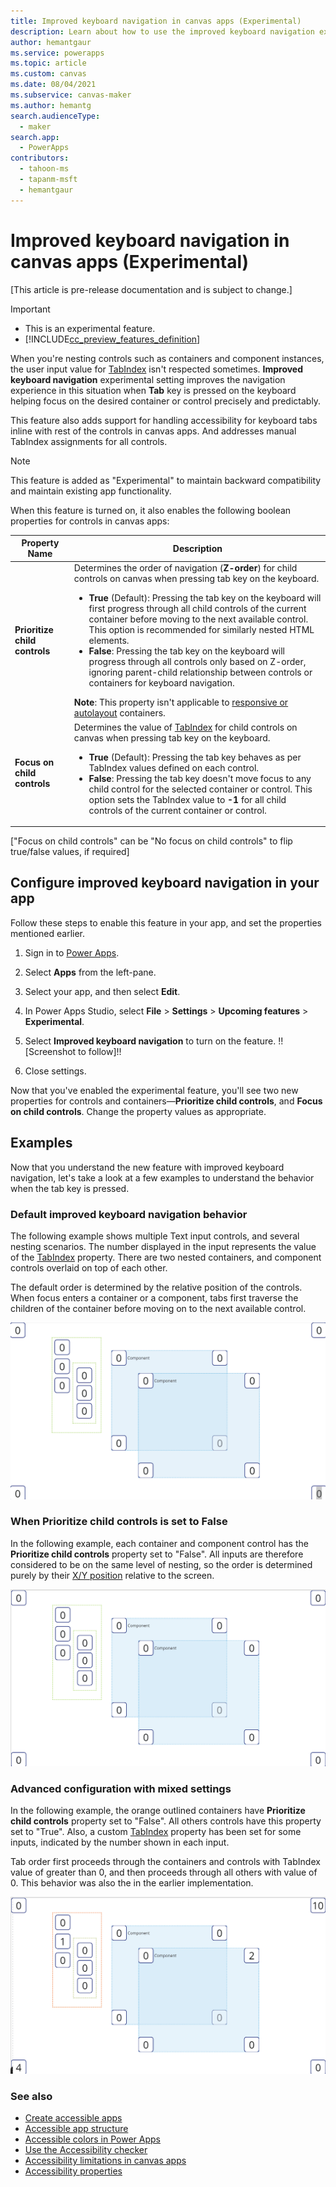 ```yaml
---
title: Improved keyboard navigation in canvas apps (Experimental)
description: Learn about how to use the improved keyboard navigation experience for better accessibility.
author: hemantgaur
ms.service: powerapps
ms.topic: article
ms.custom: canvas
ms.date: 08/04/2021
ms.subservice: canvas-maker
ms.author: hemantg
search.audienceType:
  - maker
search.app:
  - PowerApps
contributors:
  - tahoon-ms
  - tapanm-msft
  - hemantgaur
---
```


# Improved keyboard navigation in canvas apps (Experimental)

[This article is pre-release documentation and is subject to change.]

> [!IMPORTANT]
> - This is an experimental feature.
> - [!INCLUDE[cc_preview_features_definition](../../includes/cc-preview-features-definition.md)]

When you're nesting controls such as containers and component instances, the user input value for [TabIndex](controls/properties-accessibility.md#tabindex) isn't respected sometimes. **Improved keyboard navigation** experimental setting improves the navigation experience in this situation when **Tab** key is pressed on the keyboard helping focus on the desired container or control precisely and predictably.

This feature also adds support for handling accessibility for keyboard tabs inline with rest of the controls in canvas apps. And addresses manual TabIndex assignments for all controls.

> [!NOTE]
> This feature is added as "Experimental" to maintain backward compatibility and maintain existing app functionality.

When this feature is turned on, it also enables the following boolean properties for controls in canvas apps:

| Property Name | Description |
| - | - |
| **Prioritize child controls** | Determines the order of navigation (**Z-order**) for child controls on canvas when pressing tab key on the keyboard. <ul> <li> **True** (Default): Pressing the tab key on the keyboard will first progress through all child controls of the current container before moving to the next available control. This option is recommended for similarly nested HTML elements. </li> <li> **False**: Pressing the tab key on the keyboard will progress through all controls only based on Z-order, ignoring parent-child relationship between controls or containers for keyboard navigation. </li> </ul> **Note**: This property isn't applicable to [responsive or autolayout](create-responsive-layout.md) containers. |
| **Focus on child controls** | Determines the value of [TabIndex](controls/properties-accessibility.md#tabindex) for child controls on canvas when pressing tab key on the keyboard. <ul> <li> **True** (Default): Pressing the tab key behaves as per TabIndex values defined on each control. </li> <li> **False**: Pressing the tab key doesn't move focus to any child control for the selected container or control. This option sets the TabIndex value to **-1** for all child controls of the current container or control. |

["Focus on child controls" can be "No focus on child controls" to flip true/false values, if required]

## Configure improved keyboard navigation in your app

Follow these steps to enable this feature in your app, and set the properties mentioned earlier.

1. Sign in to [Power Apps](https://make.poweraps.com).

1. Select **Apps** from the left-pane.

1. Select your app, and then select **Edit**.

1. In Power Apps Studio, select **File** > **Settings** > **Upcoming features** > **Experimental**.

1. Select **Improved keyboard navigation** to turn on the feature. !![Screenshot to follow]!!

1. Close settings.

Now that you've enabled the experimental feature, you'll see two new properties for controls and containers&mdash;**Prioritize child controls**, and **Focus on child controls**. Change the property values as appropriate.

## Examples

Now that you understand the new feature with improved keyboard navigation, let's take a look at a few examples to understand the behavior when the tab key is pressed.

### Default improved keyboard navigation behavior

The following example shows multiple Text input controls, and several nesting scenarios. The number displayed in the input represents the value of the [TabIndex](controls/properties-accessibility.md#tabindex) property. There are two nested containers, and component controls overlaid on top of each other.

The default order is determined by the relative position of the controls. When focus enters a container or a component, tabs first traverse the children of the container before moving on to the next available control.

![Default behavior of the app](media\accessibility-tab-stops\default-behavior.gif "Default behavior of the app")

### When Prioritize child controls is set to False

In the following example, each container and component control has the **Prioritize child controls** property set to "False". All inputs are therefore considered to be on the same level of nesting, so the order is determined purely by their [X/Y position](controls/properties-size-location.md#position) relative to the screen.

![Don't prioritize child controls](media\accessibility-tab-stops\child-control-priority.gif "Don't prioritize child controls")

### Advanced configuration with mixed settings

In the following example, the orange outlined containers have **Prioritize child controls** property set to "False". All others controls have this property set to "True". Also, a custom [TabIndex](controls/properties-accessibility.md#tabindex) property has been set for some inputs, indicated by the number shown in each input.

Tab order first proceeds through the containers and controls with TabIndex value of greater than 0, and then proceeds through all others with value of 0. This behavior was also the in the earlier implementation.

![Advanced configuration with mixed settings](media\accessibility-tab-stops\hybrid-configuration.gif "Advanced configuration with mixed settings")

### See also

- [Create accessible apps](accessible-apps.md)
- [Accessible app structure](accessible-apps-structure.md)
- [Accessible colors in Power Apps](accessible-apps-color.md)
- [Use the Accessibility checker](accessibility-checker.md)
- [Accessibility limitations in canvas apps](accessible-apps-limitations.md)
- [Accessibility properties](controls/properties-accessibility.md)
